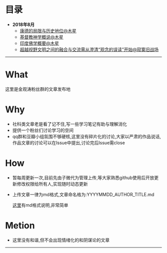 # 目录
- **2018年8月**
  * [康德的局限与历史地位@木星](201808/20180802_Muxing_Kant.md)
  * [基督教神学概说@木星](201808/20180803_MuXing_Christianity.md)
  * [印度佛学概要@木星](201808/20180803_MuXing_IndiaBuddhism.md)
  * [超越视野文明之间的融合与交流需从澄清“观念的误读”开始@寂寞旧战场](201808/20180803_Jmjzc_LAW.md)
---
# What
这里是金观涛粉丝群的文章发布地

# Why
* 社科类文章老是看了记不住,写一些学习笔记有助与理解消化
* 提供一个粉丝们讨论学习的空间
* qq群和豆瓣小组氛围不够硬核,这里没有碎片化的讨论,大家以严肃的作品说话,作品文章的讨论可以在Issue中提出,讨论完后Issue需close

# How
* 暂每周更新一次,目前先由子微代为管理上传,等大家熟悉github使用后开放更新修改权限给所有人,实现随时动态更新
* 上传文章一律为md格式,文章命名格为:YYYYMMDD_AUTHOR_TITLE.md

  [这里](https://www.jianshu.com/p/191d1e21f7ed)有md格式说明,非常简单

# Metion
* 这里没有和谐,但不会出现情绪化的和阴谋论的文章
---
